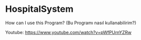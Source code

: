 # HospitalSystem

How can I use this Program?
(Bu Programı nasıl kullanabilirim?)

Youtube: https://www.youtube.com/watch?v=pWfPUrnYZRw
